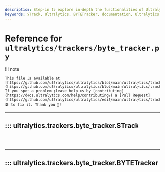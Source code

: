 ```yaml
---
description: Step-in to explore in-depth the functionalities of Ultralytics BYTETracker under STrack. Gain advanced feature insights to streamline your operations.
keywords: STrack, Ultralytics, BYTETracker, documentation, Ultralytics tracker, object tracking, YOLO
---
```


# Reference for `ultralytics/trackers/byte_tracker.py`

!!! note

    This file is available at [https://github.com/ultralytics/ultralytics/blob/main/ultralytics/trackers/byte_tracker.py](https://github.com/ultralytics/ultralytics/blob/main/ultralytics/trackers/byte_tracker.py). If you spot a problem please help us by [contributing](https://docs.ultralytics.com/help/contributing/) a [Pull Request](https://github.com/ultralytics/ultralytics/edit/main/ultralytics/trackers/byte_tracker.py) 🛠️ to fix it. Thank you 🙏!

---
## ::: ultralytics.trackers.byte_tracker.STrack
<br><br>

---
## ::: ultralytics.trackers.byte_tracker.BYTETracker
<br><br>
